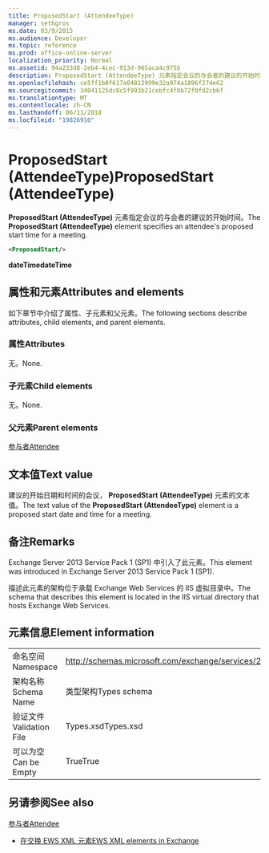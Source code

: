 ```yaml
---
title: ProposedStart (AttendeeType)
manager: sethgros
ms.date: 03/9/2015
ms.audience: Developer
ms.topic: reference
ms.prod: office-online-server
localization_priority: Normal
ms.assetid: 94a233d8-2eb4-4cec-913d-965aca4c975b
description: ProposedStart (AttendeeType) 元素指定会议的与会者的建议的开始时间。
ms.openlocfilehash: ce5ff1b0f617a04812999e32a974a1896f274e62
ms.sourcegitcommit: 34041125dc8c5f993b21cebfc4f8b72f0fd2cb6f
ms.translationtype: MT
ms.contentlocale: zh-CN
ms.lasthandoff: 06/11/2018
ms.locfileid: "19826910"
---
```

# <a name="proposedstart-attendeetype"></a><span data-ttu-id="5bebf-103">ProposedStart (AttendeeType)</span><span class="sxs-lookup"><span data-stu-id="5bebf-103">ProposedStart (AttendeeType)</span></span>

<span data-ttu-id="5bebf-104">**ProposedStart (AttendeeType)** 元素指定会议的与会者的建议的开始时间。</span><span class="sxs-lookup"><span data-stu-id="5bebf-104">The **ProposedStart (AttendeeType)** element specifies an attendee's proposed start time for a meeting.</span></span> 
  
```XML
<ProposedStart/>
```

 <span data-ttu-id="5bebf-105">**dateTime**</span><span class="sxs-lookup"><span data-stu-id="5bebf-105">**dateTime**</span></span>
## <a name="attributes-and-elements"></a><span data-ttu-id="5bebf-106">属性和元素</span><span class="sxs-lookup"><span data-stu-id="5bebf-106">Attributes and elements</span></span>

<span data-ttu-id="5bebf-107">如下章节中介绍了属性、子元素和父元素。</span><span class="sxs-lookup"><span data-stu-id="5bebf-107">The following sections describe attributes, child elements, and parent elements.</span></span>
  
### <a name="attributes"></a><span data-ttu-id="5bebf-108">属性</span><span class="sxs-lookup"><span data-stu-id="5bebf-108">Attributes</span></span>

<span data-ttu-id="5bebf-109">无。</span><span class="sxs-lookup"><span data-stu-id="5bebf-109">None.</span></span>
  
### <a name="child-elements"></a><span data-ttu-id="5bebf-110">子元素</span><span class="sxs-lookup"><span data-stu-id="5bebf-110">Child elements</span></span>

<span data-ttu-id="5bebf-111">无。</span><span class="sxs-lookup"><span data-stu-id="5bebf-111">None.</span></span>
  
### <a name="parent-elements"></a><span data-ttu-id="5bebf-112">父元素</span><span class="sxs-lookup"><span data-stu-id="5bebf-112">Parent elements</span></span>

[<span data-ttu-id="5bebf-113">参与者</span><span class="sxs-lookup"><span data-stu-id="5bebf-113">Attendee</span></span>](attendee.md)
  
## <a name="text-value"></a><span data-ttu-id="5bebf-114">文本值</span><span class="sxs-lookup"><span data-stu-id="5bebf-114">Text value</span></span>

<span data-ttu-id="5bebf-115">建议的开始日期和时间的会议， **ProposedStart (AttendeeType)** 元素的文本值。</span><span class="sxs-lookup"><span data-stu-id="5bebf-115">The text value of the **ProposedStart (AttendeeType)** element is a proposed start date and time for a meeting.</span></span> 
  
## <a name="remarks"></a><span data-ttu-id="5bebf-116">备注</span><span class="sxs-lookup"><span data-stu-id="5bebf-116">Remarks</span></span>

<span data-ttu-id="5bebf-117">Exchange Server 2013 Service Pack 1 (SP1) 中引入了此元素。</span><span class="sxs-lookup"><span data-stu-id="5bebf-117">This element was introduced in Exchange Server 2013 Service Pack 1 (SP1).</span></span>
  
<span data-ttu-id="5bebf-118">描述此元素的架构位于承载 Exchange Web Services 的 IIS 虚拟目录中。</span><span class="sxs-lookup"><span data-stu-id="5bebf-118">The schema that describes this element is located in the IIS virtual directory that hosts Exchange Web Services.</span></span>
  
## <a name="element-information"></a><span data-ttu-id="5bebf-119">元素信息</span><span class="sxs-lookup"><span data-stu-id="5bebf-119">Element information</span></span>

|||
|:-----|:-----|
|<span data-ttu-id="5bebf-120">命名空间</span><span class="sxs-lookup"><span data-stu-id="5bebf-120">Namespace</span></span>  <br/> |http://schemas.microsoft.com/exchange/services/2006/types  <br/> |
|<span data-ttu-id="5bebf-121">架构名称</span><span class="sxs-lookup"><span data-stu-id="5bebf-121">Schema Name</span></span>  <br/> |<span data-ttu-id="5bebf-122">类型架构</span><span class="sxs-lookup"><span data-stu-id="5bebf-122">Types schema</span></span>  <br/> |
|<span data-ttu-id="5bebf-123">验证文件</span><span class="sxs-lookup"><span data-stu-id="5bebf-123">Validation File</span></span>  <br/> |<span data-ttu-id="5bebf-124">Types.xsd</span><span class="sxs-lookup"><span data-stu-id="5bebf-124">Types.xsd</span></span>  <br/> |
|<span data-ttu-id="5bebf-125">可以为空</span><span class="sxs-lookup"><span data-stu-id="5bebf-125">Can be Empty</span></span>  <br/> |<span data-ttu-id="5bebf-126">True</span><span class="sxs-lookup"><span data-stu-id="5bebf-126">True</span></span>  <br/> |
   
## <a name="see-also"></a><span data-ttu-id="5bebf-127">另请参阅</span><span class="sxs-lookup"><span data-stu-id="5bebf-127">See also</span></span>



[<span data-ttu-id="5bebf-128">参与者</span><span class="sxs-lookup"><span data-stu-id="5bebf-128">Attendee</span></span>](attendee.md)


- [<span data-ttu-id="5bebf-129">在交换 EWS XML 元素</span><span class="sxs-lookup"><span data-stu-id="5bebf-129">EWS XML elements in Exchange</span></span>](ews-xml-elements-in-exchange.md)


